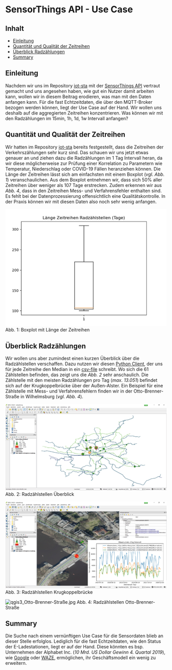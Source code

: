 #

SensorThings API - Use Case
===========================

## Inhalt
* [Einleitung](#einleitung)
* [Quantität und Qualität der Zeitreihen](#quantität-und-qualität-der-zeitreihen)
* [Überblick Radzählungen](#überblick-radzählungen)
* [Summary](#summary)


## Einleitung
Nachdem wir uns im Repository [iot-sta](https://github.com/enatgvhh/iot-sta) mit der [SensorThings API](https://iot.hamburg.de/v1.1) vertraut gemacht und uns angesehen haben, wie gut ein Nutzer damit arbeiten kann, wollen wir in diesem Beitrag erodieren, was man mit den Daten anfangen kann. Für die fast Echtzeitdaten, die über den MQTT-Broker bezogen werden können, liegt der Use Case auf der Hand. Wir wollen uns deshalb auf die aggregierten Zeitreihen konzentrieren. Was können wir mit den Radzählungen im 15min, 1h, 1d, 1w Intervall anfangen? 


## Quantität und Qualität der Zeitreihen
Wir hatten im Repository [iot-sta](https://github.com/enatgvhh/iot-sta) bereits festgestellt, dass die Zeitreihen der Verkehrszählungen sehr kurz sind. Das schauen wir uns jetzt etwas genauer an und ziehen dazu die Radzählungen im 1 Tag Intervall heran, da wir diese möglicherweise zur Prüfung einer Korrelation zu Parametern wie Temperatur, Niederschlag oder COVID-19 Fällen heranziehen können. Die Länge der Zeitreihen lässt sich am einfachsten mit einem Boxplot (*vgl. Abb. 1*) veranschaulichen. Aus dem Boxplot entnehmen wir, dass sich 50% aller Zeitreihen über weniger als 107 Tage erstrecken. Zudem erkennen wir aus *Abb. 4*, dass in den Zeitreihen Mess- und Verfahrensfehler enthalten sind. Es fehlt bei der Datenprozessierung offensichtlich eine Qualitätskontrolle. In der Praxis können wir mit diesen Daten also noch sehr wenig anfangen.

![boxplot.jpg](img/boxplot.jpg)
Abb. 1: Boxplot mit Länge der Zeitreihen


## Überblick Radzählungen
Wir wollen uns aber zumindest einen kurzen Überblick über die Radzählstellen verschaffen. Dazu nutzen wir diesen [Python Client](src/staClient_5_medianGeo.py), der uns für jede Zeitreihe den Median in ein [csv-file](data/radzaehlung_download.csv) schreibt. Wo sich die 61 Zählstellen befinden, das zeigt uns die *Abb. 2* sehr anschaulich. Die Zählstelle mit den meisten Radzählungen pro Tag (*max. 13.051*) befindet sich auf der Krugkoppelbrücke über der Außen-Alster. Ein Beispiel für eine Zählstelle mit Mess- und Verfahrensfehlern finden wir in der Otto-Brenner-Straße in Wilhelmsburg (*vgl. Abb. 4*).

![qgis1_overview.jpg](img/qgis1_overview.jpg)
Abb. 2: Radzählstellen Überblick

![qgis2_Krugkoppelbr.jpg](img/qgis2_Krugkoppelbr.jpg)
Abb. 3: Radzählstellen Krugkoppelbrücke

![qgis3_Otto-Brenner-Straße.jpg](img/qgis3_Otto-Brenner-Straße.jpg)
Abb. 4: Radzählstellen Otto-Brenner-Straße


## Summary
Die Suche nach einem vernünftigen Use Case für die Sensordaten blieb an dieser Stelle erfolglos. Lediglich für die fast Echtzeitdaten, wie den Status der E-Ladestationen, liegt er auf der Hand. Diese könnten es bsp. Unternehmen der Alphabet Inc. (*10 Mrd. US Dollar Gewinn 4. Quartal 2019*), wie  [Google](https://www.google.de/maps)  oder  [WAZE](https://www.waze.com/de/livemap), ermöglichen, ihr Geschäftsmodell ein wenig zu erweitern.
